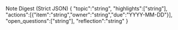 Note Digest (Strict JSON)
{
  "topic":"string",
  "highlights":["string"],
  "actions":[{"item":"string","owner":"string","due":"YYYY-MM-DD"}],
  "open_questions":["string"],
  "reflection":"string"
}
